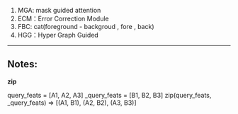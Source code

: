 1. MGA: mask guided attention 
2. ECM：Error Correction Module
3. FBC: cat(foreground - backgroud , fore , back)
4. HGG：Hyper Graph Guided


---
## Notes:

**zip**

query_feats = [A1, A2, A3]
_query_feats = [B1, B2, B3]
zip(query_feats, _query_feats) => [(A1, B1), (A2, B2), (A3, B3)]

